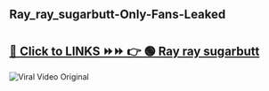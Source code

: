 
 ## Ray_ray_sugarbutt-Only-Fans-Leaked

# <h2><a href="https://clipsfans.com/Ray_ray_sugarbutt&ref=git">🔗 Click to LINKS ⏩⏩ 👉 🟢 Ray ray sugarbutt </a></h2>

<a href="https://clipsfans.com/Ray_ray_sugarbutt&ref=git" rel="nofollow" data-target="animated-image.originalLink"><img src="https://i.ibb.co.com/xMMVF88/686577567.gif" alt="Viral Video Original" style="max-width: 100%; display: inline-block;" data-target="animated-image.originalImage"></a>

